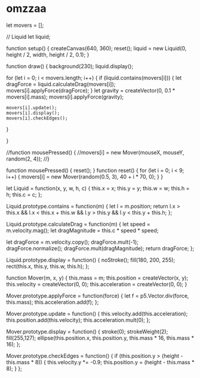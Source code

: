 # omzzaa
let movers = [];

// Liquid
let liquid;

function setup() {
  createCanvas(640, 360);
  reset();
  liquid = new Liquid(0, height / 2, width, height / 2, 0.1);
}

function draw() {
  background(230);
  liquid.display();

  for (let i = 0; i < movers.length; i++) {
    if (liquid.contains(movers[i])) {
      let dragForce = liquid.calculateDrag(movers[i]);
      movers[i].applyForce(dragForce);
    }
    let gravity = createVector(0, 0.1 * movers[i].mass);
    movers[i].applyForce(gravity);
    
    movers[i].update();
    movers[i].display();
    movers[i].checkEdges();
  }

}

//function mousePressed() {
  //movers[i] = new Mover(mouseX, mouseY, random(2, 4));
//}

function mousePressed() {
  reset();
}
function reset() {
  for (let i = 0; i < 9; i++) {
    movers[i] = new Mover(random(0.5, 3), 40 + i * 70, 0);
  }
}

let Liquid = function(x, y, w, h, c) {
  this.x = x;
  this.y = y;
  this.w = w;
  this.h = h;
  this.c = c;
};

Liquid.prototype.contains = function(m) {
  let l = m.position;
  return l.x > this.x && l.x < this.x + this.w &&
         l.y > this.y && l.y < this.y + this.h;
};

Liquid.prototype.calculateDrag = function(m) {
  let speed = m.velocity.mag();
  let dragMagnitude = this.c * speed * speed;

  let dragForce = m.velocity.copy();
  dragForce.mult(-1);
  dragForce.normalize();
  dragForce.mult(dragMagnitude);
  return dragForce;
};

Liquid.prototype.display = function() {
  noStroke();
  fill(180, 200, 255);
  rect(this.x, this.y, this.w, this.h);
};

function Mover(m, x, y) {
  this.mass = m;
  this.position = createVector(x, y);
  this.velocity = createVector(0, 0);
  this.acceleration = createVector(0, 0);
}

Mover.prototype.applyForce = function(force) {
  let f = p5.Vector.div(force, this.mass);
  this.acceleration.add(f);
};

Mover.prototype.update = function() {
  this.velocity.add(this.acceleration);
  this.position.add(this.velocity);
  this.acceleration.mult(0);
};

Mover.prototype.display = function() {
  stroke(0);
  strokeWeight(2);
  fill(255,127);
  ellipse(this.position.x, this.position.y, this.mass * 16, this.mass * 16);
};

Mover.prototype.checkEdges = function() {
  if (this.position.y > (height - this.mass * 8)) {
    this.velocity.y *= -0.9;
    this.position.y = (height - this.mass * 8);
  }
};
